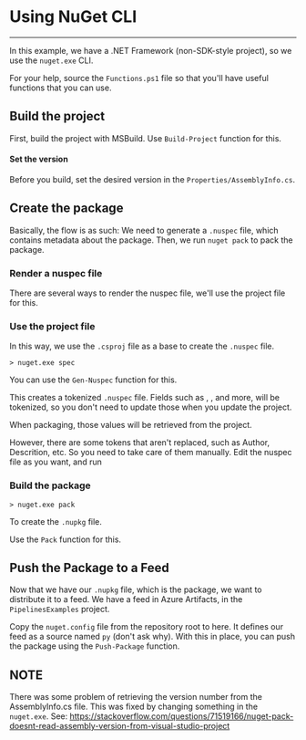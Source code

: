 # Using NuGet CLI
---

In this example, we have a .NET Framework (non-SDK-style project), so we use the `nuget.exe` CLI.

For your help, source the `Functions.ps1` file so that you'll have useful functions that you can use.

## Build the project
First, build the project with MSBuild. Use `Build-Project` function for this.

#### Set the version
Before you build, set the desired version in the `Properties/AssemblyInfo.cs`.

## Create the package
Basically, the flow is as such: We need to generate a `.nuspec` file, which contains
metadata about the package. Then, we run `nuget pack` to pack the package.

### Render a nuspec file
There are several ways to render the nuspec file, we'll use the project file for this.

### Use the project file
In this way, we use the `.csproj` file as a base to create the `.nuspec` file.

```
> nuget.exe spec
```

You can use the `Gen-Nuspec` function for this.

This creates a tokenized `.nuspec` file. Fields such as <id>, <version>, and more, will be tokenized, so you don't need to update those when you update the project.

When packaging, those values will be retrieved from the project.

However, there are some tokens that aren't replaced, such as Author, Descrition, etc. So you need to take care of them manually.
Edit the nuspec file as you want, and run

### Build the package

```
> nuget.exe pack
```

To create the `.nupkg` file.

Use the `Pack` function for this.

## Push the Package to a Feed
Now that we have our `.nupkg` file, which is the package, we want to distribute it to a feed.
We have a feed in Azure Artifacts, in the `PipelinesExamples` project.

Copy the `nuget.config` file from the repository root to here. It defines our feed as a source named `py` (don't ask why).
With this in place, you can push the package using the `Push-Package` function.


## NOTE
There was some problem of retrieving the version number from the AssemblyInfo.cs file. This was fixed
by changing something in the `nuget.exe`. See:
https://stackoverflow.com/questions/71519166/nuget-pack-doesnt-read-assembly-version-from-visual-studio-project
 
